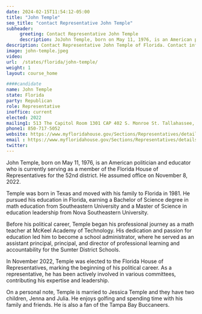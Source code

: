 ```yaml
---
date: 2024-02-15T11:54:12-05:00
title: "John Temple"
seo_title: "contact Representative John Temple"
subheader:
     greeting: Contact Representative John Temple
     description: JoJohn Temple, born on May 11, 1976, is an American politician and educator who is currently serving as a member of the Florida House of Representatives for the 52nd district. He assumed office on November 8, 2022.
description: Contact Representative John Temple of Florida. Contact information for John Temple includes email address, phone number, and mailing address.
image: john-temple.jpeg
video:
url:  /states/florida/john-temple/
weight: 1
layout: course_home

####candidate
name: John Temple
state: Florida
party: Republican
role: Representative
inoffice: current
elected: 2022
mailing1: 513 The Capitol Room 1301 CAP 402 S. Monroe St. Tallahassee, FL 32399-1300
phone1: 850-717-5052
website: https://www.myfloridahouse.gov/Sections/Representatives/details.aspx?MemberId=4880&LegislativeTermId=90/
email : https://www.myfloridahouse.gov/Sections/Representatives/details.aspx?MemberId=4880&LegislativeTermId=90/
twitter:
---
```


John Temple, born on May 11, 1976, is an American politician and educator who is currently serving as a member of the Florida House of Representatives for the 52nd district. He assumed office on November 8, 2022.

Temple was born in Texas and moved with his family to Florida in 1981. He pursued his education in Florida, earning a Bachelor of Science degree in math education from Southeastern University and a Master of Science in education leadership from Nova Southeastern University.

Before his political career, Temple began his professional journey as a math teacher at McKeel Academy of Technology. His dedication and passion for education led him to become a school administrator, where he served as an assistant principal, principal, and director of professional learning and accountability for the Sumter District Schools.

In November 2022, Temple was elected to the Florida House of Representatives, marking the beginning of his political career. As a representative, he has been actively involved in various committees, contributing his expertise and leadership.

On a personal note, Temple is married to Jessica Temple and they have two children, Jenna and Julia. He enjoys golfing and spending time with his family and friends. He is also a fan of the Tampa Bay Buccaneers.
